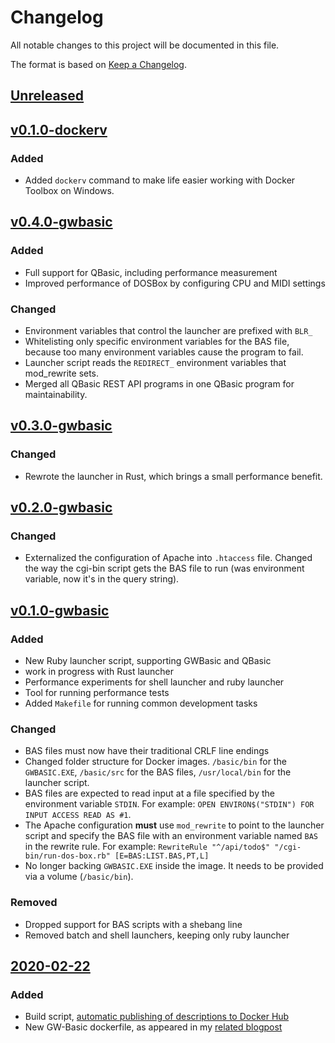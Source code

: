# Changelog

All notable changes to this project will be documented in this file.

The format is based on [Keep a Changelog](https://keepachangelog.com/en/1.0.0/).

## [Unreleased]

## [v0.1.0-dockerv]

### Added

- Added `dockerv` command to make life easier working with Docker Toolbox on
  Windows.

## [v0.4.0-gwbasic]

### Added

- Full support for QBasic, including performance measurement
- Improved performance of DOSBox by configuring CPU and MIDI settings

### Changed

- Environment variables that control the launcher are prefixed with `BLR_`
- Whitelisting only specific environment variables for the BAS file, because too
  many environment variables cause the program to fail.
- Launcher script reads the `REDIRECT_` environment variables that mod_rewrite
  sets.
- Merged all QBasic REST API programs in one QBasic program for maintainability.

## [v0.3.0-gwbasic]

### Changed

- Rewrote the launcher in Rust, which brings a small performance benefit.

## [v0.2.0-gwbasic]

### Changed

- Externalized the configuration of Apache into `.htaccess` file. Changed the
  way the cgi-bin script gets the BAS file to run (was environment variable, now
  it's in the query string).

## [v0.1.0-gwbasic]

### Added

- New Ruby launcher script, supporting GWBasic and QBasic
- work in progress with Rust launcher
- Performance experiments for shell launcher and ruby launcher
- Tool for running performance tests
- Added `Makefile` for running common development tasks

### Changed

- BAS files must now have their traditional CRLF line endings
- Changed folder structure for Docker images. `/basic/bin` for the
  `GWBASIC.EXE`, `/basic/src` for the BAS files, `/usr/local/bin` for the
  launcher script.
- BAS files are expected to read input at a file specified by the environment
  variable `STDIN`. For example:
  `OPEN ENVIRON$("STDIN") FOR INPUT ACCESS READ AS #1`.
- The Apache configuration **must** use `mod_rewrite` to point to the launcher
  script and specify the BAS file with an environment variable named `BAS` in
  the rewrite rule. For example:
  `RewriteRule "^/api/todo$" "/cgi-bin/run-dos-box.rb" [E=BAS:LIST.BAS,PT,L]`
- No longer backing `GWBASIC.EXE` inside the image. It needs to be provided via
  a volume (`/basic/bin`).

### Removed

- Dropped support for BAS scripts with a shebang line
- Removed batch and shell launchers, keeping only ruby launcher

## [2020-02-22]

### Added

- Build script,
  [automatic publishing of descriptions to Docker Hub](https://ngeor.com/2019/12/26/docker-hub-automation.html)
- New GW-Basic dockerfile, as appeared in my
  [related blogpost](https://ngeor.com/2020/02/22/gwbasic-in-docker.html)

[unreleased]: https://github.com/ngeor/dockerfiles/compare/v0.1.0-dockerv...HEAD
[v0.1.0-dockerv]: https://github.com/ngeor/dockerfiles/compare/v0.4.0-gwbasic...v0.1.0-dockerv
[v0.4.0-gwbasic]: https://github.com/ngeor/dockerfiles/compare/v0.3.0-gwbasic...v0.4.0-gwbasic
[v0.3.0-gwbasic]: https://github.com/ngeor/dockerfiles/compare/v0.2.0-gwbasic...v0.3.0-gwbasic
[v0.2.0-gwbasic]: https://github.com/ngeor/dockerfiles/compare/v0.1.0-gwbasic...v0.2.0-gwbasic
[v0.1.0-gwbasic]: https://github.com/ngeor/dockerfiles/compare/2020-02-22...v0.1.0-gwbasic
[2020-02-22]: https://github.com/ngeor/dockerfiles/releases/tag/2020-02-22
